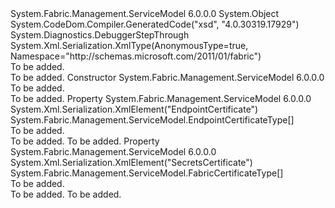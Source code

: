 <Type Name="ApplicationManifestTypeCertificates" FullName="System.Fabric.Management.ServiceModel.ApplicationManifestTypeCertificates">
  <TypeSignature Language="C#" Value="public class ApplicationManifestTypeCertificates" />
  <TypeSignature Language="ILAsm" Value=".class public auto ansi beforefieldinit ApplicationManifestTypeCertificates extends System.Object" />
  <TypeSignature Language="DocId" Value="T:System.Fabric.Management.ServiceModel.ApplicationManifestTypeCertificates" />
  <TypeSignature Language="VB.NET" Value="Public Class ApplicationManifestTypeCertificates" />
  <TypeSignature Language="F#" Value="type ApplicationManifestTypeCertificates = class" />
  <AssemblyInfo>
    <AssemblyName>System.Fabric.Management.ServiceModel</AssemblyName>
    <AssemblyVersion>6.0.0.0</AssemblyVersion>
  </AssemblyInfo>
  <Base>
    <BaseTypeName>System.Object</BaseTypeName>
  </Base>
  <Interfaces />
  <Attributes>
    <Attribute>
      <AttributeName>System.CodeDom.Compiler.GeneratedCode("xsd", "4.0.30319.17929")</AttributeName>
    </Attribute>
    <Attribute>
      <AttributeName>System.Diagnostics.DebuggerStepThrough</AttributeName>
    </Attribute>
    <Attribute>
      <AttributeName>System.Xml.Serialization.XmlType(AnonymousType=true, Namespace="http://schemas.microsoft.com/2011/01/fabric")</AttributeName>
    </Attribute>
  </Attributes>
  <Docs>
    <summary>To be added.</summary>
    <remarks>To be added.</remarks>
  </Docs>
  <Members>
    <Member MemberName=".ctor">
      <MemberSignature Language="C#" Value="public ApplicationManifestTypeCertificates ();" />
      <MemberSignature Language="ILAsm" Value=".method public hidebysig specialname rtspecialname instance void .ctor() cil managed" />
      <MemberSignature Language="DocId" Value="M:System.Fabric.Management.ServiceModel.ApplicationManifestTypeCertificates.#ctor" />
      <MemberSignature Language="VB.NET" Value="Public Sub New ()" />
      <MemberType>Constructor</MemberType>
      <AssemblyInfo>
        <AssemblyName>System.Fabric.Management.ServiceModel</AssemblyName>
        <AssemblyVersion>6.0.0.0</AssemblyVersion>
      </AssemblyInfo>
      <Parameters />
      <Docs>
        <summary>To be added.</summary>
        <remarks>To be added.</remarks>
      </Docs>
    </Member>
    <Member MemberName="EndpointCertificate">
      <MemberSignature Language="C#" Value="public System.Fabric.Management.ServiceModel.EndpointCertificateType[] EndpointCertificate { get; set; }" />
      <MemberSignature Language="ILAsm" Value=".property instance class System.Fabric.Management.ServiceModel.EndpointCertificateType[] EndpointCertificate" />
      <MemberSignature Language="DocId" Value="P:System.Fabric.Management.ServiceModel.ApplicationManifestTypeCertificates.EndpointCertificate" />
      <MemberSignature Language="VB.NET" Value="Public Property EndpointCertificate As EndpointCertificateType()" />
      <MemberSignature Language="F#" Value="member this.EndpointCertificate : System.Fabric.Management.ServiceModel.EndpointCertificateType[] with get, set" Usage="System.Fabric.Management.ServiceModel.ApplicationManifestTypeCertificates.EndpointCertificate" />
      <MemberType>Property</MemberType>
      <AssemblyInfo>
        <AssemblyName>System.Fabric.Management.ServiceModel</AssemblyName>
        <AssemblyVersion>6.0.0.0</AssemblyVersion>
      </AssemblyInfo>
      <Attributes>
        <Attribute>
          <AttributeName>System.Xml.Serialization.XmlElement("EndpointCertificate")</AttributeName>
        </Attribute>
      </Attributes>
      <ReturnValue>
        <ReturnType>System.Fabric.Management.ServiceModel.EndpointCertificateType[]</ReturnType>
      </ReturnValue>
      <Docs>
        <summary>To be added.</summary>
        <value>To be added.</value>
        <remarks>To be added.</remarks>
      </Docs>
    </Member>
    <Member MemberName="SecretsCertificate">
      <MemberSignature Language="C#" Value="public System.Fabric.Management.ServiceModel.FabricCertificateType[] SecretsCertificate { get; set; }" />
      <MemberSignature Language="ILAsm" Value=".property instance class System.Fabric.Management.ServiceModel.FabricCertificateType[] SecretsCertificate" />
      <MemberSignature Language="DocId" Value="P:System.Fabric.Management.ServiceModel.ApplicationManifestTypeCertificates.SecretsCertificate" />
      <MemberSignature Language="VB.NET" Value="Public Property SecretsCertificate As FabricCertificateType()" />
      <MemberSignature Language="F#" Value="member this.SecretsCertificate : System.Fabric.Management.ServiceModel.FabricCertificateType[] with get, set" Usage="System.Fabric.Management.ServiceModel.ApplicationManifestTypeCertificates.SecretsCertificate" />
      <MemberType>Property</MemberType>
      <AssemblyInfo>
        <AssemblyName>System.Fabric.Management.ServiceModel</AssemblyName>
        <AssemblyVersion>6.0.0.0</AssemblyVersion>
      </AssemblyInfo>
      <Attributes>
        <Attribute>
          <AttributeName>System.Xml.Serialization.XmlElement("SecretsCertificate")</AttributeName>
        </Attribute>
      </Attributes>
      <ReturnValue>
        <ReturnType>System.Fabric.Management.ServiceModel.FabricCertificateType[]</ReturnType>
      </ReturnValue>
      <Docs>
        <summary>To be added.</summary>
        <value>To be added.</value>
        <remarks>To be added.</remarks>
      </Docs>
    </Member>
  </Members>
</Type>